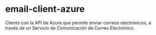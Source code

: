 # email-client-azure
Cliente con la API de Azure que permite enviar correos electrónicos, a través de un Servicio de Comunicación de Correo Electrónico.
